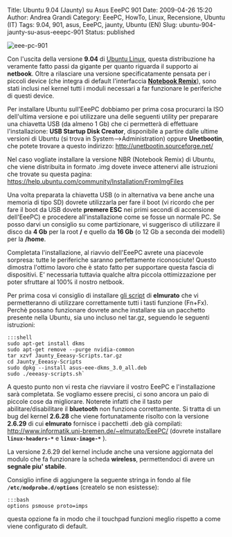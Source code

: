 Title: Ubuntu 9.04 (Jaunty) su Asus EeePC 901
Date: 2009-04-26 15:20
Author: Andrea Grandi
Category: EeePC, HowTo, Linux, Recensione, Ubuntu (IT)
Tags: 9.04, 901, asus, EeePC, jaunty, Ubuntu (EN)
Slug: ubuntu-904-jaunty-su-asus-eeepc-901
Status: published

![eee-pc-901]({static}/images/2008/10/eee-pc-901.jpg "eee-pc-901")

Con l'uscita della versione **9.04** di [Ubuntu Linux](http://www.ubuntu.com), questa
distribuzione ha veramente fatto passi da gigante per quanto riguarda il
supporto ai **netbook**. Oltre a rilasciare una versione
specificatamente pensata per i piccoli device (che integra di default
l'interfaccia [**Notebook
Remix**](http://www.canonical.com/projects/ubuntu/unr)), sono stati
inclusi nel kernel tutti i moduli necessari a far funzionare le
periferiche di questi device.

Per installare Ubuntu sull'EeePC dobbiamo per prima cosa procurarci la
ISO dell'ultima versione e poi utilizzare una delle seguenti utility per
preparare una chiavetta USB (da almeno 1 Gb) che ci permetterà di
effettuare l'installazione: **USB Startup Disk Creator**, disponibile a
partire dalle ultime versioni di Ubuntu (si trova in
System--&gt;Administration) oppure **Unetbootin**, che potete trovare a
questo indirizzo: <http://unetbootin.sourceforge.net/>

Nel caso vogliate installare la versione NBR (Notebook Remix) di Ubuntu,
che viene distribuita in formato .img dovete invece attenervi alle
istruzioni che trovate su questa pagina:
<https://help.ubuntu.com/community/Installation/FromImgFiles>

Una volta preparata la chiavetta USB (o in alternativa va bene anche una
memoria di tipo SD) dovrete utilizzarla per fare il boot (vi ricordo che
per fare il boot da USB dovete **premere ESC** nei primi secondi di
accensione dell'EeePC) e procedere all'installazione come se fosse un
normale PC. Se posso darvi un consiglio su come partizionare, vi
suggerisco di utilizzare il disco da **4 Gb** per la root **/** e quello
da **16 Gb** (o 12 Gb a seconda dei modelli) per la **/home**.

Completata l'installazione, al riavvio dell'EeePC avrete una piacevole
sorpresa: tutte le periferiche saranno perfettamente riconosciute!
Questo dimostra l'ottimo lavoro che è stato fatto per supportare questa
fascia di dispositivi. E' necessaria tuttavia qualche altra piccola
ottimizzazione per poter sfruttare al 100% il nostro netbook.

Per prima cosa vi consiglio di installare [gli
script](http://www.informatik.uni-bremen.de/~elmurato/EeePC/Jaunty_Eeeasy-Scripts.tar.gz)
di **elmurato** che vi permetteranno di utilizzare correttamente tutti i
tasti funzione (Fn+Fx). Perchè possano funzionare dovrete anche
installare sia un pacchetto presente nella Ubuntu, sia uno incluso nel
tar.gz, seguendo le seguenti istruzioni:

    :::shell
    sudo apt-get install dkms
    sudo apt-get remove --purge nvidia-common
    tar xzvf Jaunty_Eeeasy-Scripts.tar.gz
    cd Jaunty_Eeeasy-Scripts
    sudo dpkg --install asus-eee-dkms_3.0_all.deb
    sudo ./eeeasy-scripts.sh`

A questo punto non vi resta che riavviare il vostro EeePC e
l'installazione sarà completata. Se vogliamo essere precisi, ci sono
ancora un paio di piccole cose da migliorare. Noterete infatti che il
tasto per abilitare/disabilitare il **bluetooth** non funziona
correttamente. Si tratta di un bug del kernel **2.6.28** che viene
fortunatamente risolto con la versione **2.6.29** di cui **elmurato**
fornisce i pacchetti .deb già compilati:
<http://www.informatik.uni-bremen.de/~elmurato/EeePC/> (dovrete
installare **`linux-headers-*`** e **`linux-image-*`** ).

La versione 2.6.29 del kernel include anche una versione aggiornata del
modulo che fa funzionare la scheda **wireless**, permettendoci di avere
un **segnale piu' stabile**.

Consiglio infine di aggiungere la seguente stringa in fondo al file
**`/etc/modprobe.d/options`** (createlo se non esistesse):

    :::bash
    options psmouse proto=imps  

questa opzione fa in modo che il touchpad funzioni meglio rispetto a
come viene configurato di default.
